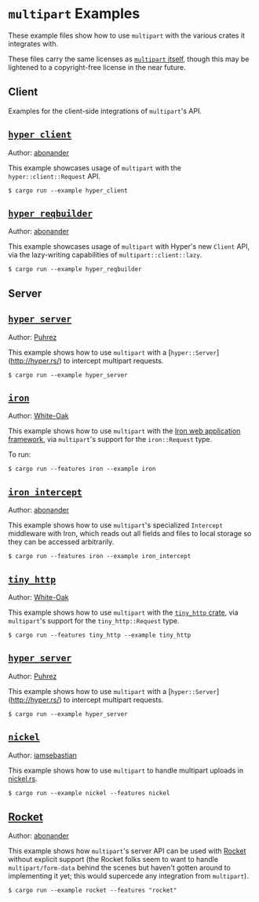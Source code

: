 `multipart` Examples
===========================

These example files show how to use `multipart` with the various crates it integrates with.

These files carry the same licenses as [`multipart` itself](https://github.com/abonander/multipart#license), though this may be lightened to a copyright-free license in the near future.

## Client

Examples for the client-side integrations of `multipart`'s API.

[`hyper_client`](hyper_client.rs)
---------------------------------
Author: [abonander]

This example showcases usage of `multipart` with the `hyper::client::Request` API.

```
$ cargo run --example hyper_client
```

[`hyper_reqbuilder`](hyper_reqbuilder.rs)
-----------------------------------------
Author: [abonander]

This example showcases usage of `multipart` with Hyper's new `Client` API,
via the lazy-writing capabilities of `multipart::client::lazy`.

```
$ cargo run --example hyper_reqbuilder
```

## Server

[`hyper_server`](hyper_server.rs)
---------------------------------
Author: [Puhrez]

This example shows how to use `multipart` with a [`hyper::Server`] (http://hyper.rs/) to intercept multipart requests.

```
$ cargo run --example hyper_server
```

[`iron`](iron.rs)
-----------------
Author: [White-Oak]

This example shows how to use `multipart` with the [Iron web application framework](http://ironframework.io/), via `multipart`'s support
for the `iron::Request` type.

To run:

```
$ cargo run --features iron --example iron
```

[`iron_intercept`](iron_intercept.rs)
-------------------------------------
Author: [abonander]

This example shows how to use `multipart`'s specialized `Intercept` middleware with Iron, which reads out all fields and
files to local storage so they can be accessed arbitrarily.

```
$ cargo run --features iron --example iron_intercept
```

[`tiny_http`](tiny_http.rs)
---------------------------
Author: [White-Oak]

This example shows how to use `multipart` with the [`tiny_http` crate](https://crates.io/crates/tiny_http), via `multipart`'s support for the `tiny_http::Request` type.

```
$ cargo run --features tiny_http --example tiny_http
```

[`hyper_server`](hyper_server.rs)
---------------------------------
Author: [Puhrez]

This example shows how to use `multipart` with a [`hyper::Server`] (http://hyper.rs/) to intercept multipart requests.

```
$ cargo run --example hyper_server
```

[`nickel`](nickel.rs)
---------------------
Author: [iamsebastian]

This example shows how to use `multipart` to handle multipart uploads in [nickel.rs](https://nickel.rs).

```
$ cargo run --example nickel --features nickel
```

[Rocket](rocket.rs)
-------------------
Author: [abonander]

This example shows how `multipart`'s server API can be used with [Rocket](https://rocket.rs) without
explicit support (the Rocket folks seem to want to handle `multipart/form-data` behind the scenes
but haven't gotten around to implementing it yet; this would supercede any integration from `multipart`). 

```
$ cargo run --example rocket --features "rocket"
```

[iamsebastian]: https://github.com/iamsebastian
[Puhrez]: https://github.com/puhrez
[White-Oak]: https://github.com/white-oak
[abonander]: https://github.com/abonander


